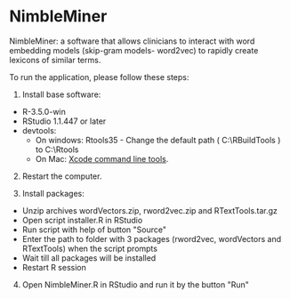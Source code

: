 # NimbleMiner
NimbleMiner: a software that allows clinicians to interact with word embedding models (skip-gram models- word2vec) to rapidly create lexicons of similar terms.

To run the application, please follow these steps:

1. Install base software:
* R-3.5.0-win
* RStudio 1.1.447 or later
* devtools: 
   * On windows:  Rtools35 - Change the default  path  ( C:\RBuildTools ) to  C:\Rtools
   * On Mac: [Xcode command line tools](https://developer.apple.com/downloads).
2. Restart the computer.

3. Install packages:  

- Unzip archives wordVectors.zip, rword2vec.zip and RTextTools.tar.gz
- Open script installer.R in RStudio  
- Run script with help of button "Source"
- Enter the path to folder with 3 packages (rword2vec, wordVectors and RTextTools) when the script prompts
- Wait till all packages will be installed
- Restart R session

4. Open NimbleMiner.R in RStudio and run it by the button "Run"
